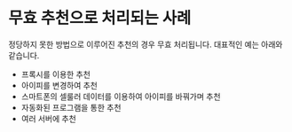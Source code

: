 # 무효 추천으로 처리되는 사례

정당하지 못한 방법으로 이루어진 추천의 경우 무효 처리됩니다. 대표적인 예는 아래와 같습니다.

* 프록시를 이용한 추천
* 아이피를 변경하여 추천
* 스마트폰의 셀룰러 데이터를 이용하여 아이피를 바꿔가며 추천
* 자동화된 프로그램을 통한 추천
* 여러 서버에 추천
